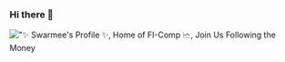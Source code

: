 ### Hi there 👋

!["✨ Swarmee's Profile ✨, Home of FI-Comp 🗠, Join Us Following the Money](https://github.com/swarmee/swarmee/raw/main/swarmee-profile.gif)

<!--
![Hi, I'm Mathieu 👋 I'm a 🚀 French developer 🚀 I ❤️ Happy Hardcore ❤️](https://github.com/swarmee/swarmee/raw/main/swarmee-profile.gif)

how to make this gif ?

I made my with https://codesandbox.io/s/github-profile-2ijk7
Then i recorded my screen to gif on Mac with Quicktime and https://gist.github.com/tskaggs/6394639

The type I added

typewriter
  .typeString("✨ Swarmee's Profile ✨")
  .pauseFor(1000)
  .deleteAll()
  .typeString("Home of FI-Comp 🗠")
  .pauseFor(1000)
  .deleteAll()
  .typeString("Join Us Following the Money 🪙")
  .pauseFor(1000)
  .deleteAll()
  .start();



Barafu's answer is alright. But, the resulting gif may have color conversion issue as ffmpeg complains on Incompatible pixel format 'rgb24' for codec 'gif'. Here is what I find works:

First, create PNG Palette:

ffmpeg -y -i input.webm -vf palettegen palette.png
Then, use the palette to produce gif:

ffmpeg -y -i input.webm -i palette.png -filter_complex paletteuse -r 10 output.gif
Source:



-->


<!--
**swarmee/swarmee** is a ✨ _special_ ✨ repository because its `README.md` (this file) appears on your GitHub profile.

Here are some ideas to get you started:

- 🔭 I’m currently working on ...
- 🌱 I’m currently learning ...
- 👯 I’m looking to collaborate on ...
- 🤔 I’m looking for help with ...
- 💬 Ask me about ...
- 📫 How to reach me: ...
- 😄 Pronouns: ...
- ⚡ Fun fact: ...
-->
